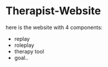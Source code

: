 # Therapist-Website

here is the website with 4 components:
- replay
- roleplay
- therapy tool
- goal..